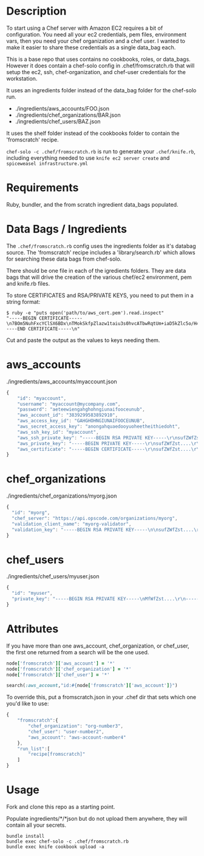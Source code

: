 Description
===========

To start using a Chef server with Amazon EC2 requires a bit of
configuration.  You need all your ec2 credentials, pem files,
environment vars, then you need your chef organization and a chef
user. I wanted to make it easier to share these credentials as a
single data_bag each.

This is a base repo that uses contains no cookbooks, roles, or
data_bags. However it does contain a chef-solo config in
.chef/fromscratch.rb that will setup the ec2, ssh, chef-organization,
and chef-user credentials for the workstation.

It uses an ingredients folder instead of the data_bag folder for the chef-solo run.

* ./ingredients/aws_accounts/FOO.json
* ./ingredients/chef_organizations/BAR.json
* ./ingredients/chef_users/BAZ.json

It uses the shelf folder instead of the cookbooks folder to contain the 'fromscratch' recipe.

```chef-solo -c .chef/fromscratch.rb``` is run to generate your ```.chef/knife.rb```, including everything needed to use ```knife ec2 server create``` and ```spiceweasel infrastructure.yml```

Requirements
============

Ruby, bundler, and the from scratch ingredient data_bags populated.

Data Bags / Ingredients
=======================

The ```.chef/fromscratch.rb``` config uses the ingredients folder as it's databag source. The 'fromscratch' recipe includes a 'library/search.rb' which allows for searching these data bags from chef-solo.

There should be one file in each of the igredients folders.
They are data bags that will drive the creation of the various chef/ec2 environment, pem and knife.rb files.

To store CERTIFICATES and RSA/PRIVATE KEYS, you need to put them in a string format:

```
$ ruby -e "puts open('path/to/aws_cert.pem').read.inspect"
"-----BEGIN CERTIFICATE-----\n7BOm5NuhFxcYClSX6BDx\nTMokSkfpZlazw1taiu3s0hvcATbwRqtUm+iaD5kZlc5o/H4HrpfQQS+NSnh7oET7\nvvnm38h+UYxhgcLVBIYyWfZLvo0o2ir9/xmIhCjIlpcW9yPPx4cgyu9ICmDAiew8\nKTvUTv81spOC+QIDAQo8qv5OZ9wQmJ3IrzgNa5ABo1cwVTAOBgNVHQ8BAf8EBAMCBaAwFgYDVR0lAQH/BAww\nCgYIKwYBBQUHAwIwDAYDVR0TAQH/BAIwADAdBgNVHQ4EFgQUyGa6KfSA1RR1kbAB\n3B9zbWuk9KIwDQYJKoZIhvcNAQEFBQADgYEAi0slT2Eik298lweEsDkz5irDLu2E\nUSJ+yO50gDAN5sNSoMNRuQu147SDhiNVW7Ev8aodJlivRyJ0KYHucaACrASLx0Na\nrl9QD20fbGvHqG3e8yLGHYfqJ1Sg4LzZHfyzQ2bmLvCI\nXSdH/GvDdWEE9xE=r0cVvmMA0GCSqGSIb3DQMIICdzCCAeCgAwIBAgIGAPEBBQUAMFMxCzAJBgNVBAYT\nAlVTMRMwEQYDVQQKEwpBbWF6b24uY29tMQwwCgYDVQQLEwNBV1MxITAfBgNVBAMT\nGEFXUyBMaW1pdGVkLUFzc3VyYW5jZSBDQTAeFw0xMTA0MDIxMzE3MzRaFw0xMjA0\nMDExMzE3MzRaMFIxCzAJBgNVBAYTAlVTMRMwEQYDVQQKEwpBbWF6b24uY29tMRcw\nFQYDVQQLEw5BV1MtRGV2ZWxvcGVyczEVMBMGA1UEAxMMeTJlNm5lczZ3Y3VvMIGf\nMA0GCSqGSIb3DQEBAQUAA4GNADCBiQKBgQCDeYryRZNi\n-----END CERTIFICATE-----\n"
```

Cut and paste the output as the values to keys needing them.

aws_accounts
============

./ingredients/aws_accounts/myaccount.json

```javascript
{
    "id": "myaccount",
    "username": "myaccount@mycompany.com",
    "password": "aeteewiengahghohngiunaifooceunub",
    "aws_account_id": "3839299583892910",
    "aws_access_key_id": "GAHGHOHNGIUNAIFOOCEUNUB",
    "aws_secret_access_key": "anongahquaedooyuoheetheithiedoht",
    "aws_ssh_key_id": "myaccount",
    "aws_ssh_private_key": "-----BEGIN RSA PRIVATE KEY-----\r\nsufZWfZst....\r\n-----END RSA PRIVATE KEY-----",
    "aws_private_key": "-----BEGIN PRIVATE KEY-----\r\nsufZWfZst....\r\n-----END PRIVATE KEY-----",
    "aws_certificate": "-----BEGIN CERTIFICATE-----\r\nsufZWfZst....\r\n-----END CERTIFICATE-----"
}
```


chef_organizations
==================

./ingredients/chef_organizations/myorg.json

```javascript
{ 
  "id": "myorg",
  "chef_server": "https://api.opscode.com/organizations/myorg",
  "validation_client_name": "myorg-validator",
  "validation_key": "-----BEGIN RSA PRIVATE KEY-----\n\nsufZWfZst....\r\n-----END RSA PRIVATE KEY-----"
}
```

chef_users
==================

./ingredients/chef_users/myuser.json

```javascript
{ 
  "id": "myuser",
  "private_key": "-----BEGIN RSA PRIVATE KEY-----\nMfWfZst....\r\n-----END RSA PRIVATE KEY-----"
}
```


Attributes
==========

If you have more than one aws_account, chef_organization, or
chef_user, the first one returned from a search will be the one used.

```ruby
node['fromscratch']['aws_account'] = '*'
node['fromscratch']['chef_organization'] = '*'
node['fromscratch']['chef_user'] = '*'
```

```ruby
search(:aws_account,"id:#{node['fromscratch']['aws_account']}")
```

To override this, put a fromscratch.json in your .chef dir that sets which one you'd like to use:

```javascript
{
    "fromscratch":{
        "chef_organization": "org-number3",
        "chef_user": "user-number2",
        "aws_account": "aws-account-number4"
    },
    "run_list":[
        "recipe[fromscratch]"
    ]
}
```


Usage
=====

Fork and clone this repo as a starting point.

Populate ingredients/*/*json but do not upload them anywhere, they will contain all your secrets.

```
bundle install
bundle exec chef-solo -c .chef/fromscratch.rb
bundle exec knife cookbook upload -a
```